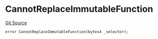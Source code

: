 # CannotReplaceImmutableFunction
[Git Source](https://github.com/thrackle-io/rules-protocol/blob/1ab1db06d001c0ea3265ec49b85ddd9394430302/src/economic/ruleStorage/RuleStorageDiamondLib.sol)


```solidity
error CannotReplaceImmutableFunction(bytes4 _selector);
```

